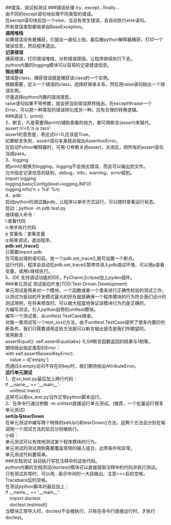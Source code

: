 ##错误、调试和测试
###错误处理
try...except...finally...  
由不同的except语句块处理不同类型的错误。  
在except语句块后加一个else，当没有发生错误，会自动执行else语句。  
所有错误类型都继承自BaseException。  
**调用堆栈**  
如果错误没有被捕获，它就会一直往上抛，最后被python解释器捕获，打印一个错误信息，然后程序退出。  
**记录错误**  
捕获错误，打印错误堆栈，分析错误原因，让程序继续执行下去。  
python内置的logging模块可以容易的记录错误信息。  
**抛出错误**  
错误是class，捕获错误就是捕获该class的一个实例。  
根据需要，定义一个错误的class，选择好继承关系，然后用raise语句抛出一个错误实例。  
尽量选择python内置的错误类型。  
raise语句如果不带参数，就会把当前错误原样抛出。在except中raise一个Error，可以把一种类型的错误转化成另一种。应有合理的转换逻辑。   
###调试
1、print()  
2、断言，凡是需要用print()辅助查看的地方，都可用断言(assert)来替代。  
assert n!=0,'n is zero'  
assert的意思是，表达式n!=0,应该是True。  
如果断言失败，assert语句本身就会抛出AssertionError。  
在启动Python解释器时，可用-O参数关闭assert，关闭后，把所有的assert语句当成pass。  
3、logging  
把print()替换为logging，logging不会抛出错误，而且可以输出到文件。  
允许指定记录信息的级别，debug，info，warning，error级别。  
import logging  
logging.basicConfig(level=logging.INFO)  
logging.info('n = %d' %n)  
4、pdb  
启动python的调试器pdb，让程序以单步方式运行，可以随时查看运行状态。  
启动：python -m pdb test.py  
继续输入命令：  
l:查看代码  
n:单步执行代码  
p 变量名：查看变量  
q:结束调试，退出程序。  
**pdb.set_trace()**  
只需要import pdb  
在可能出错的语句前，放一个pdb.set_trace(),就可设置一个断点。  
运行代码，程序会自动在pdb.set_trace()暂停并进入pdb调试环境，可以用p查看变量，或用c继续执行。  
5、IDE
支持调试功能的IDE，PyCharm,Eclipse加上pydev插件。  
###单元测试
测试驱动开发(TDD:Test-Driven Development)  
单元测试是用来对一个模块、一个函数或者一个类来进行正确性检验的测试工作。  
以测试为驱动的开发模式最大的好处就是确保一个程序模块的行为符合我们设计的测试用例，在将来修改时，可以极大程度地保证该模块行为仍是正确的。  
为编写测试，引入python自带的unittest模块。  
编写一个测试类，从unittest.TestCase继承。  
对每一类测试写一个test_xxx()方法，由于unittest.TestCase提供了很多内置的判断条件，我们只需要调用这些方法就可以断言输出是否是我们所期望的。  
常用断言：  
assertEqual(): self.assertEqual(abs(-1),1)#断言函数返回的结果与1相等。  
期待抛出指定类型的Error：  
with self.assertRaises(KeyError):  
　value = d['empty']  
而通过d.empty访问不存在的key时，我们期待抛出AttributeError。  
**运行单元测试**  
1、在xx\_test.py最后加上两行代码：  
if \_\_name\_\_ == '\_\_main\_\_':  
　unittest.main()  
这样可以把xx\_test.py当作正常python脚本运行。  
2、在命令行通过参数 -m unittest直接运行单元测试。(推荐，一个批量运行很多单元测试)  
**setUp与tearDown**  
在单元测试中编写两个特殊的setUp()和tearDown()方法，这两个方法会分别在每调用一个测试方法的前后分别被执行。  
小结：  
单元测试可以有效地测试某个程序模块的行为。  
单元测试的测试用例需要覆盖常用的输入组合、边界条件和异常。  
单元测试代码要简单。  
###文档测试
自动执行写在注释中的这些代码。  
python内置的文档测试(doctest)模块可以直接提取注释中的代码并执行测试。  
只有测试异常时，可以用...表示中间的一大段输出。注意>>>后的空格，Traceback后的空格。  
在测试python脚本的最后加上：  
if \_\_name\_\_ == '\_\_main\_\_':  
　import doctest  
　doctest.testmod()  
当模块正常导入时，doctest不会被执行，只有在命令行直接运行时，才执行doctest。  


